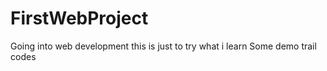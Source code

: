 
# FirstWebProject
Going into web development this is just to try what i learn
Some demo trail codes
